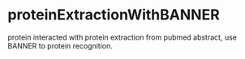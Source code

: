 # proteinExtractionWithBANNER
protein interacted with protein extraction from pubmed abstract, use BANNER to protein recognition.
